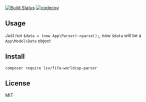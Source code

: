 [![Build Status](https://travis-ci.org/lsv/fifa-worldcup-parser.svg?branch=master)](https://travis-ci.org/lsv/fifa-worldcup-parser)
[![codecov](https://codecov.io/gh/lsv/fifa-worldcup-parser/branch/master/graph/badge.svg)](https://codecov.io/gh/lsv/fifa-worldcup-parser)

Usage
-----

Just run `$data = (new App\Parser)->parse();`, now `$data` will be a `App\Model\Data` object

Install
-------

`composer require lsv/fifa-worldcup-parser`

License
-------

MIT
